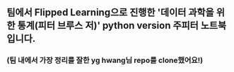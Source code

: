 ## 팀에서 Flipped Learning으로 진행한 '데이터 과학을 위한 통계(피터 브루스 저)' python version 주피터 노트북입니다.

### (팀 내에서 가장 정리를 잘한 yg hwang님 repo를 clone했어요!)
